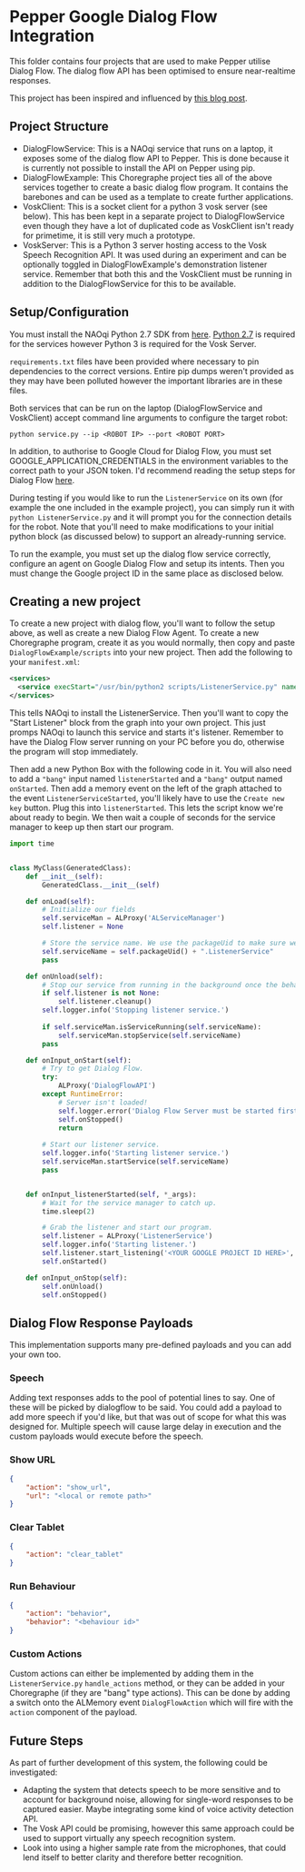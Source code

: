 # Pepper Google Dialog Flow Integration
This folder contains four projects that are used to make Pepper utilise Dialog Flow. The dialog flow API has been optimised to ensure near-realtime responses.

This project has been inspired and influenced by [this blog post](https://blogemtech.medium.com/pepper-integration-with-dialogflow-1d7f1582da1a).

## Project Structure
- DialogFlowService: This is a NAOqi service that runs on a laptop, it exposes some of the dialog flow API to Pepper. This is done because it is currently not possible to install the API on Pepper using pip.
- DialogFlowExample: This Choregraphe project ties all of the above services together to create a basic dialog flow program. It contains the barebones and can be used as a template to create further applications.
- VoskClient: This is a socket client for a python 3 vosk server (see below). This has been kept in a separate project to DialogFlowService even though they have a lot of duplicated code as VoskClient isn't ready for primetime, it is still very much a prototype.
- VoskServer: This is a Python 3 server hosting access to the Vosk Speech Recognition API. It was used during an experiment and can be optionally toggled in DialogFlowExample's demonstration listener service. Remember that both this and the VoskClient must be running in addition to the DialogFlowService for this to be available.

## Setup/Configuration
You must install the NAOqi Python 2.7 SDK from [here](http://doc.aldebaran.com/2-5/dev/python/install_guide.html).
[Python 2.7](https://www.python.org/downloads/release/python-2718/) is required for the services however Python 3 is required for the Vosk Server.

`requirements.txt` files have been provided where necessary to pin dependencies to the correct versions. Entire pip dumps weren't provided as they may have been polluted however the important libraries are in these files.

Both services that can be run on the laptop (DialogFlowService and VoskClient) accept command line arguments to configure the target robot:
```shell
python service.py --ip <ROBOT IP> --port <ROBOT PORT>
```

In addition, to authorise to Google Cloud for Dialog Flow, you must set GOOGLE_APPLICATION_CREDENTIALS in the environment variables to the correct path to your JSON token. I'd recommend reading the setup steps for Dialog Flow [here](https://cloud.google.com/dialogflow/es/docs/quick/setup).

During testing if you would like to run the `ListenerService` on its own (for example the one included in the example project), you can simply run it with `python ListenerService.py` and it will prompt you for the connection details for the robot. Note that you'll need to make modifications to your initial python block (as discussed below) to support an already-running service.

To run the example, you must set up the dialog flow service correctly, configure an agent on Google Dialog Flow and setup its intents. Then you must change the Google project ID in the same place as disclosed below.

## Creating a new project
To create a new project with dialog flow, you'll want to follow the setup above, as well as create a new Dialog Flow Agent.
To create a new Choregraphe program, create it as you would normally, then copy and paste `DialogFlowExample/scripts` into your new project. Then add the following to your `manifest.xml`:
```xml
<services>
  <service execStart="/usr/bin/python2 scripts/ListenerService.py" name="ListenerService" autorun="false"/>
</services>
```
This tells NAOqi to install the ListenerService. Then you'll want to copy the "Start Listener" block from the graph into your own project. This just promps NAOqi to launch this service and starts it's listener. Remember to have the Dialog Flow server running on your PC before you do, otherwise the program will stop immediately.

Then add a new Python Box with the following code in it. You will also need to add a `"bang"` input named `listenerStarted` and a `"bang"` output named `onStarted`. Then add a memory event on the left of the graph attached to the event `ListenerServiceStarted`, you'll likely have to use the `Create new key` button. Plug this into `listenerStarted`. This lets the script know we're about ready to begin. We then wait a couple of seconds for the service manager to keep up then start our program.

```py
import time


class MyClass(GeneratedClass):
    def __init__(self):
        GeneratedClass.__init__(self)

    def onLoad(self):
        # Initialize our fields
        self.serviceMan = ALProxy('ALServiceManager')
        self.listener = None

        # Store the service name. We use the packageUid to make sure we don't collide.
        self.serviceName = self.packageUid() + ".ListenerService"
        pass

    def onUnload(self):
        # Stop our service from running in the background once the behaviour ends.
        if self.listener is not None:
            self.listener.cleanup()
        self.logger.info('Stopping listener service.')
        
        if self.serviceMan.isServiceRunning(self.serviceName):
            self.serviceMan.stopService(self.serviceName)
        pass

    def onInput_onStart(self):
        # Try to get Dialog Flow.
        try:
            ALProxy('DialogFlowAPI')
        except RuntimeError:
            # Server isn't loaded!
            self.logger.error('Dialog Flow Server must be started first!')
            self.onStopped()
            return
    
        # Start our listener service.
        self.logger.info('Starting listener service.')
        self.serviceMan.startService(self.serviceName)
        pass


    def onInput_listenerStarted(self, *_args):
        # Wait for the service manager to catch up.
        time.sleep(2)

        # Grab the listener and start our program.
        self.listener = ALProxy('ListenerService')
        self.logger.info('Starting listener.')
        self.listener.start_listening('<YOUR GOOGLE PROJECT ID HERE>', self.packageUid())  # TODO: Set your project ID here.
        self.onStarted()

    def onInput_onStop(self):
        self.onUnload()
        self.onStopped()
```

## Dialog Flow Response Payloads
This implementation supports many pre-defined payloads and you can add your own too.

### Speech
Adding text responses adds to the pool of potential lines to say. One of these will be picked by dialogflow to be said.
You could add a payload to add more speech if you'd like, but that was out of scope for what this was designed for.
Multiple speech will cause large delay in execution and the custom payloads would execute before the speech.

### Show URL
```json
{
    "action": "show_url",
    "url": "<local or remote path>"
}
```

### Clear Tablet
```json
{
    "action": "clear_tablet"
}
```

### Run Behaviour
```json
{
    "action": "behavior",
    "behavior": "<behaviour id>"
}
```

### Custom Actions
Custom actions can either be implemented by adding them in the `ListenerService.py` `handle_actions` method, or they can be added in your Choregraphe (if they are "bang" type actions). This can be done by adding a switch onto the ALMemory event `DialogFlowAction` which will fire with the `action` component of the payload.

## Future Steps
As part of further development of this system, the following could be investigated:
- Adapting the system that detects speech to be more sensitive and to account for background noise, allowing for single-word responses to be captured easier. Maybe integrating some kind of voice activity detection API.
- The Vosk API could be promising, however this same approach could be used to support virtually any speech recognition system.
- Look into using a higher sample rate from the microphones, that could lend itself to better clarity and therefore better recognition.
